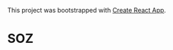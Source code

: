 This project was bootstrapped with [Create React App](https://github.com/facebookincubator/create-react-app).

# SOZ
